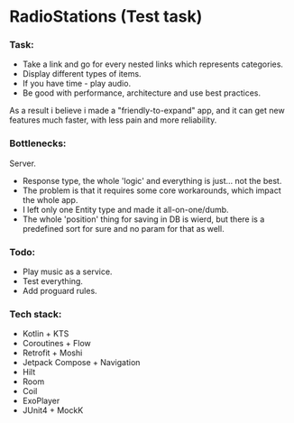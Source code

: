 # RadioStations (Test task)

### Task:

- Take a link and go for every nested links which represents categories.
- Display different types of items.
- If you have time - play audio.
- Be good with performance, architecture and use best practices.

As a result i believe i made a "friendly-to-expand" app, and it can get new features much faster, with less pain and more reliability.

### Bottlenecks:

Server.

- Response type, the whole 'logic' and everything is just... not the best.
- The problem is that it requires some core workarounds, which impact the whole app.
- I left only one Entity type and made it all-on-one/dumb.
- The whole 'position' thing for saving in DB is wierd, but there is a predefined sort for sure and no param for that as well.

### Todo:

- Play music as a service.
- Test everything.
- Add proguard rules.

### Tech stack:

- Kotlin + KTS
- Coroutines + Flow
- Retrofit + Moshi
- Jetpack Compose + Navigation
- Hilt
- Room
- Coil
- ExoPlayer
- JUnit4 + MockK